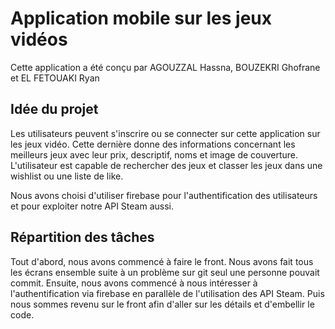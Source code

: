 # Application mobile sur les jeux vidéos

Cette application a été conçu par AGOUZZAL Hassna, BOUZEKRI Ghofrane et EL FETOUAKI Ryan 

## Idée du projet

Les utilisateurs peuvent s'inscrire ou se connecter sur cette application sur les jeux vidéo. Cette dernière donne des informations concernant les meilleurs jeux avec leur prix, descriptif, noms et image de couverture. L'utilisateur est capable de rechercher des jeux et classer les jeux dans une wishlist ou une liste de like.

Nous avons choisi d'utiliser firebase pour l'authentification des utilisateurs et pour exploiter notre API Steam aussi.

## Répartition des tâches

Tout d'abord, nous avons commencé à faire le front. Nous avons fait tous les écrans ensemble suite à un problème sur git seul une personne pouvait commit. Ensuite, nous avons commencé à nous intéresser à l'authentification via firebase en parallèle de l'utilisation des API Steam. Puis nous sommes revenu sur le front afin d'aller sur les détails et d'embellir le code.
